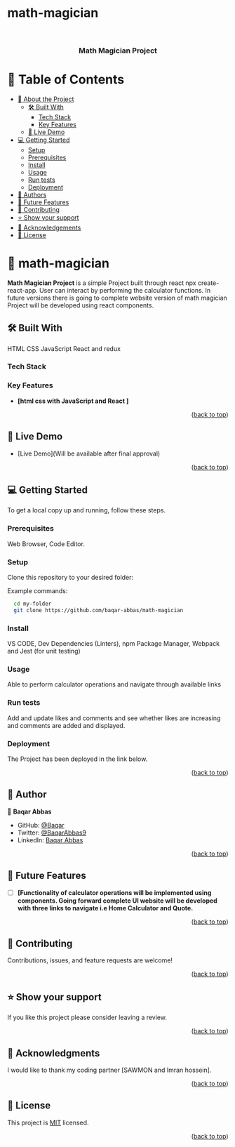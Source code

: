 # math-magician
<a name="readme-top"></a>

<div align="center">
  
  <br/>

  <h3><b>Math Magician Project</b></h3>

</div>

# 📗 Table of Contents

- [📖 About the Project](#about-project)
  - [🛠 Built With](#built-with)
    - [Tech Stack](#tech-stack)
    - [Key Features](#key-features)
  - [🚀 Live Demo](#live-demo)
- [💻 Getting Started](#getting-started)
  - [Setup](#setup)
  - [Prerequisites](#prerequisites)
  - [Install](#install)
  - [Usage](#usage)
  - [Run tests](#run-tests)
  - [Deployment](#triangular_flag_on_post-deployment)
- [👥 Authors](#authors)
- [🔭 Future Features](#future-features)
- [🤝 Contributing](#contributing)
- [⭐️ Show your support](#support)
- [🙏 Acknowledgements](#acknowledgements)
- [📝 License](#license)

# 📖 math-magician <a name="about-project"></a>

**Math Magician Project** is a simple Project built through react npx create-react-app. User can interact by performing the calculator functions. In future versions there is going to complete website version of math magician Project will be developed using react components. 

## 🛠 Built With <a name="built-with"></a>

HTML CSS JavaScript React and redux

### Tech Stack <a name="tech-stack"></a>

### Key Features <a name="key-features"></a>

- **[html css with JavaScript and React ]**

<p align="right">(<a href="#readme-top">back to top</a>)</p>

## 🚀 Live Demo <a name="live-demo"> </a>

- [Live Demo](Will be available after final approval)



<p align="right">(<a href="#readme-top">back to top</a>)</p>

## 💻 Getting Started <a name="getting-started"></a>

To get a local copy up and running, follow these steps.

### Prerequisites
Web Browser, Code Editor.

### Setup

Clone this repository to your desired folder:

Example commands:

```sh
  cd my-folder
  git clone https://github.com/baqar-abbas/math-magician
```

### Install
VS CODE, Dev Dependencies (Linters), npm Package Manager, Webpack and Jest (for unit testing)

### Usage
Able to perform calculator operations and navigate through available links 

### Run tests
Add  and update likes and comments and see whether likes are increasing and comments are added and displayed.

### Deployment
The Project has been deployed in the link below.

<p align="right">(<a href="#readme-top">back to top</a>)</p>

## 👥 Author <a name="authors"></a>

👤 **Baqar Abbas**

- GitHub: [@Baqar](https://github.com/baqar-abbas)
- Twitter: [@BaqarAbbas9](https://twitter.com/BaqarAbbas9)
- LinkedIn: [Baqar Abbas](https://www.linkedin.com/in/baqarlinkedin/)


<p align="right">(<a href="#readme-top">back to top</a>)</p>

## 🔭 Future Features <a name="future-features"></a>

- [ ] **[Functionality of calculator operations will be implemented using components. Going forward complete UI website will be developed with three links to navigate i.e Home Calculator and Quote.**

<p align="right">(<a href="#readme-top">back to top</a>)</p>

## 🤝 Contributing <a name="contributing"></a>

Contributions, issues, and feature requests are welcome!

<p align="right">(<a href="#readme-top">back to top</a>)</p>

## ⭐️ Show your support <a name="support"></a>

If you like this project please consider leaving a review.

<p align="right">(<a href="#readme-top">back to top</a>)</p>

## 🙏 Acknowledgments <a name="acknowledgements"></a>

I would like to thank my coding partner [SAWMON and Imran hossein]. 

<p align="right">(<a href="#readme-top">back to top</a>)</p>

## 📝 License <a name="license"></a>

This project is [MIT](./LICENSE.md) licensed.

<p align="right">(<a href="#readme-top">back to top</a>)</p>
<a name="readme-top"></a>
